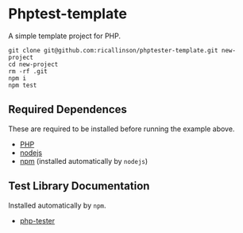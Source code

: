 # Phptest-template

A simple template project for PHP.

	git clone git@github.com:ricallinson/phptester-template.git new-project
	cd new-project
	rm -rf .git
	npm i
	npm test

## Required Dependences

These are required to be installed before running the example above.

* [PHP](http://php.net/)
* [nodejs](http://nodejs.org/)
* [npm](https://npmjs.org/) (installed automatically by `nodejs`)

## Test Library Documentation

Installed automatically by `npm`.

* [php-tester](https://github.com/ricallinson/php-tester)
